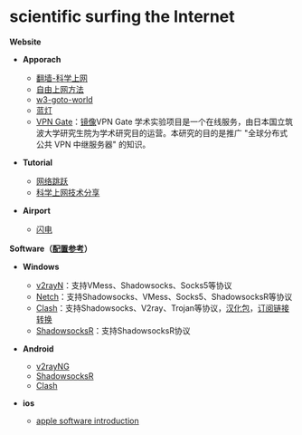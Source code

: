 # scientific surfing the Internet

**Website**
- **Apporach**
  - [翻墙-科学上网](https://github.com/bannedbook/fanqiang)
  - [自由上网方法](https://github.com/Alvin9999/new-pac/wiki)
  - [w3-goto-world](https://github.com/hoochanlon/w3-goto-world)
  - [蓝灯](https://github.com/getlantern/lantern)
  - [VPN Gate](https://www.vpngate.net/cn/)：[镜像](https://www.vpngate.net/cn/sites.aspx)VPN Gate 学术实验项目是一个在线服务，由日本国立筑波大学研究生院为学术研究目的运营。本研究的目的是推广 "全球分布式公共 VPN 中继服务器" 的知识。
  
  
- **Tutorial**
  - [网络跳跃](https://v2raytech.com/)
  - [科学上网技术分享](https://yugogo.xyz/)
- **Airport**
  - [闪电](https://yaofan.cc/lighting/)

**Software（[配置参考](https://hijk.art/)）**

- **Windows**
  - [v2rayN](https://github.com/2dust/v2rayN)：支持VMess、Shadowsocks、Socks5等协议
  - [Netch](https://github.com/NetchX/Netch)：支持Shadowsocks、VMess、Socks5、ShadowsocksR等协议
  - [Clash](https://github.com/Fndroid/clash_for_windows_pkg)：支持Shadowsocks、V2ray、Trojan等协议，[汉化包](https://github.com/BoyceLig/Clash_Chinese_Patch)，[订阅链接转换](https://bianyuan.xyz/)
  - [ShadowsocksR](https://github.com/shadowsocksrr/shadowsocksr-csharp)：支持ShadowsocksR协议
  
- **Android**
  - [v2rayNG](https://github.com/2dust/v2rayNG)
  - [ShadowsocksR](https://github.com/shadowsocksrr/shadowsocksr-android)
  - [Clash](https://github.com/Kr328/ClashForAndroid)

- **ios**
  - [apple software introduction](https://github.com/Alvin9999/new-pac/wiki/%E8%8B%B9%E6%9E%9C%E6%89%8B%E6%9C%BA%E7%BF%BB%E5%A2%99%E8%BD%AF%E4%BB%B6)
